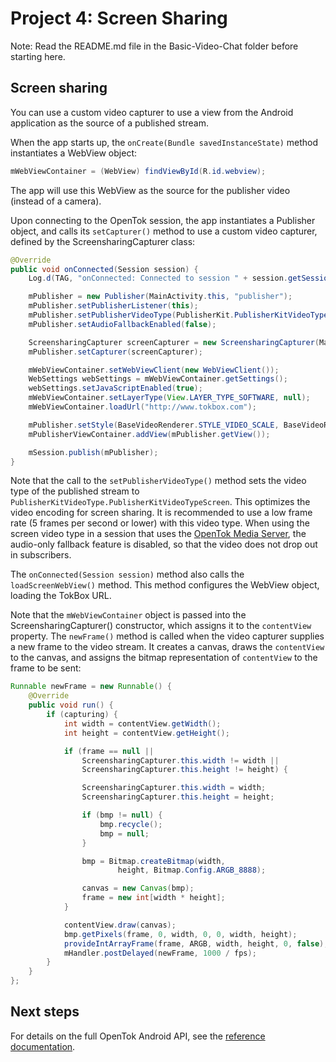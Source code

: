 # Project 4: Screen Sharing

Note: Read the README.md file in the Basic-Video-Chat folder before starting here.

## Screen sharing

You can use a custom video capturer to use a view from the Android application as the source of
a published stream.

When the app starts up, the `onCreate(Bundle savedInstanceState)` method instantiates a WebView
object:

```java
mWebViewContainer = (WebView) findViewById(R.id.webview);
```

The app will use this WebView as the source for the publisher video (instead of a camera).

Upon connecting to the OpenTok session, the app instantiates a Publisher object, and calls its
`setCapturer()` method to use a custom video capturer, defined by the ScreensharingCapturer
class:

```java
@Override
public void onConnected(Session session) {
    Log.d(TAG, "onConnected: Connected to session " + session.getSessionId());

    mPublisher = new Publisher(MainActivity.this, "publisher");
    mPublisher.setPublisherListener(this);
    mPublisher.setPublisherVideoType(PublisherKit.PublisherKitVideoType.PublisherKitVideoTypeScreen);
    mPublisher.setAudioFallbackEnabled(false);

    ScreensharingCapturer screenCapturer = new ScreensharingCapturer(MainActivity.this, mWebViewContainer);
    mPublisher.setCapturer(screenCapturer);

    mWebViewContainer.setWebViewClient(new WebViewClient());
    WebSettings webSettings = mWebViewContainer.getSettings();
    webSettings.setJavaScriptEnabled(true);
    mWebViewContainer.setLayerType(View.LAYER_TYPE_SOFTWARE, null);
    mWebViewContainer.loadUrl("http://www.tokbox.com");

    mPublisher.setStyle(BaseVideoRenderer.STYLE_VIDEO_SCALE, BaseVideoRenderer.STYLE_VIDEO_FILL);
    mPublisherViewContainer.addView(mPublisher.getView());

    mSession.publish(mPublisher);
}
```

Note that the call to the `setPublisherVideoType()` method sets the video type of the published
stream to `PublisherKitVideoType.PublisherKitVideoTypeScreen`. This optimizes the video encoding for
screen sharing. It is recommended to use a low frame rate (5 frames per second or lower) with this
video type. When using the screen video type in a session that uses the [OpenTok Media
Server](https://tokbox.com/opentok/tutorials/create-session/#media-mode), the
audio-only fallback feature is disabled, so that the video does not drop out in subscribers.

The `onConnected(Session session)` method also calls the `loadScreenWebView()` method. This method
configures the WebView object, loading the TokBox URL.

Note that the `mWebViewContainer` object is passed into the ScreensharingCapturer() constructor,
which assigns it to the `contentView` property. The `newFrame()` method is called when the video
capturer supplies a new frame to the video stream. It creates a canvas, draws the `contentView`
to the canvas, and assigns the bitmap representation of `contentView` to the frame to be sent:

```java
Runnable newFrame = new Runnable() {
    @Override
    public void run() {
        if (capturing) {
            int width = contentView.getWidth();
            int height = contentView.getHeight();

            if (frame == null ||
                ScreensharingCapturer.this.width != width ||
                ScreensharingCapturer.this.height != height) {

                ScreensharingCapturer.this.width = width;
                ScreensharingCapturer.this.height = height;

                if (bmp != null) {
                    bmp.recycle();
                    bmp = null;
                }

                bmp = Bitmap.createBitmap(width,
                        height, Bitmap.Config.ARGB_8888);

                canvas = new Canvas(bmp);
                frame = new int[width * height];
            }

            contentView.draw(canvas);
            bmp.getPixels(frame, 0, width, 0, 0, width, height);
            provideIntArrayFrame(frame, ARGB, width, height, 0, false);
            mHandler.postDelayed(newFrame, 1000 / fps);
        }
    }
};
```

## Next steps

For details on the full OpenTok Android API, see the [reference
documentation](https://tokbox.com/developer/sdks/android/).
